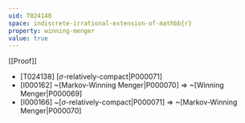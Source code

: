 ```yaml
---
uid: T024140
space: indiscrete-irrational-extension-of-mathbb{r}
property: winning-menger
value: true
---
```

[[Proof]]

* [T024138] [$\sigma$-relatively-compact|P000071]
* [I000162] ~[Markov-Winning Menger|P000070] => ~[Winning Menger|P000069]
* [I000166] ~[$\sigma$-relatively-compact|P000071] => ~[Markov-Winning Menger|P000070]

